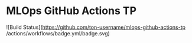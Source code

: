 # MLOps GitHub Actions TP 
 
![Build Status](https://github.com/ton-username/mlops-github-actions-tp
 /actions/workflows/badge.yml/badge.svg) 